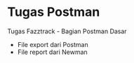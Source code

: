 # Tugas Postman
Tugas Fazztrack - Bagian Postman Dasar
- File export dari Postman
- File report dari Newman